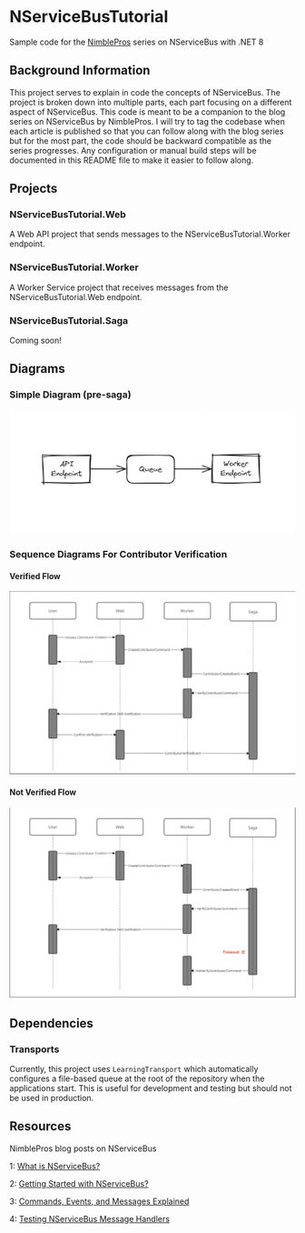 # NServiceBusTutorial

Sample code for the [NimblePros](https://nimblepros.com/) series on NServiceBus with .NET 8

## Background Information

This project serves to explain in code the concepts of NServiceBus. The project is broken down into multiple parts, each part focusing on a different aspect of NServiceBus. This code is meant to be a companion to the blog series on NServiceBus by NimblePros. I will try to tag the codebase when each article is published so that you can follow along with the blog series but for the most part, the code should be backward compatible as the series progresses. Any configuration or manual build steps will be documented in this README file to make it easier to follow along.

## Projects 

### NServiceBusTutorial.Web

A Web API project that sends messages to the NServiceBusTutorial.Worker endpoint.

### NServiceBusTutorial.Worker

A Worker Service project that receives messages from the NServiceBusTutorial.Web endpoint.

### NServiceBusTutorial.Saga 

Coming soon!

## Diagrams

### Simple Diagram (pre-saga)

![Simplified Architecture](./docs/getting-started-architecture.png)

### Sequence Diagrams For Contributor Verification

#### Verified Flow

![Verified Flow](./docs/SagaVerifiedSequence.jpg)

#### Not Verified Flow

![Not Verified Flow](./docs/SagaTimeoutSequence.jpg)

## Dependencies

### Transports

Currently, this project uses `LearningTransport` which automatically configures a file-based queue at the root of the repository when the applications start. This is useful for development and testing but should not be used in production.

## Resources

NimblePros blog posts on NServiceBus

1: [What is NServiceBus?](https://blog.nimblepros.com/blogs/what-is-nservicebus/)

2: [Getting Started with NServiceBus?](https://blog.nimblepros.com/blogs/getting-started-with-nservicebus/)

3: [Commands, Events, and Messages Explained](https://blog.nimblepros.com/blogs/commands-events-messages-explained)

4: [Testing NServiceBus Message Handlers](https://blog.nimblepros.com/blogs/testing-nservicebus-message-handlers/)
